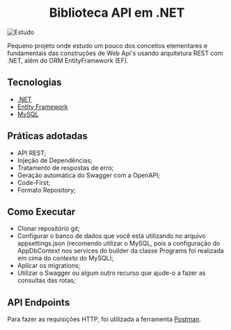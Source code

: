 <h1 align="center">
    Biblioteca API em .NET
</h1>

<img src="https://img.shields.io/static/v1?label=Tipo&message=Estudo&color=00ff08&labelColor=000000" alt="Estudo" />
</p>

Pequeno projeto onde estudo um pouco dos conceitos elementares e fundamentais das construções de Web Api's usando arquitetura REST com .NET, além do ORM EntityFramework (EF).

## Tecnologias
 
- [.NET](https://dotnet.microsoft.com/pt-br/)
- [Entity Framework](https://learn.microsoft.com/pt-br/ef/)
- [MySQL](https://www.mysql.com/)

## Práticas adotadas

- API REST;
- Injeção de Dependências;
- Tratamento de respostas de erro;
- Geração automática do Swagger com a OpenAPI;
- Code-First;
- Formato Repository;

## Como Executar

- Clonar repositório git;
- Configurar o banco de dados que você está utilizando no arquivo appsettings.json (recomendo utilizar o MySQL, pois a configuração do AppDbContext nos services do builder da classe Programs foi realizada em cima do contexto do MySQL);
- Aplicar os migrations;
- Utilizar o Swagger ou algum outro recurso que ajude-o a fazer as consultas das rotas;

## API Endpoints

Para fazer as requisições HTTP, foi utilizada a ferramenta [Postman](https://www.postman.com/).
